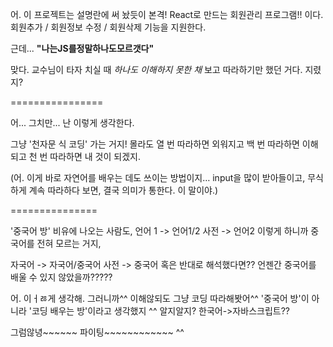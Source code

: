 어. 이 프로젝트는 설명란에 써 놨듯이
본격! React로 만드는 회원관리 프로그램!! 이다. 회원추가 / 회원정보 수정 / 회원삭제 기능을 지원한다.

근데...
__"나는JS를정말하나도모르갯다"__

맞다. 교수님이 타자 치실 때 _하나도 이해하지 못한 채_ 보고 따라하기만 했던 거다. 지렸지?

================

어... 그치만... 난 이렇게 생각한다.

그냥 '천자문 식 코딩' 가는 거지! 몰라도 열 번 따라하면 외워지고 백 번 따라하면 이해되고
천 번 따라하면 내 것이 되겠지.

(어. 이게 바로 자연어를 배우는 데도 쓰이는 방법이지…
input을 많이 받아들이고, 무식하게 계속 따라하다 보면, 결국 의미가 통한다. 이 말이야.)

===============

'중국어 방' 비유에 나오는 사람도, 언어 1 -> 언어1/2 사전 -> 언어2
이렇게 하니까 중국어를 전혀 모르는 거지,

자국어 -> 자국어/중국어 사전 -> 중국어
혹은 반대로 해석했다면?? 언젠간 중국어를 배울 수 있지 않았을까?????

어. 이ㅓㅀ게 생각해.
그러니까^^ 이해않되도 그냥 코딩 따라해봣어^^
'중국어 방'이 아니라 '코딩 배우는 방'이라고 생각했지 ^^ 알지알지? 한국어->자바스크립트??

그럼않녕~~~~~~ 파이팅~~~~~~~~~~~~ ^^

